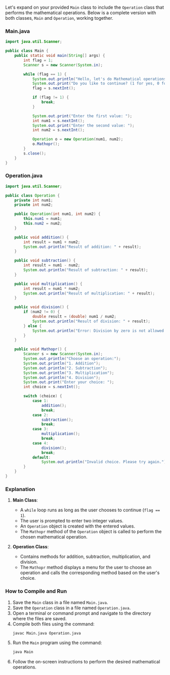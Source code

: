 Let's expand on your provided `Main` class to include the `Operation` class that performs the mathematical operations. Below is a complete version with both classes, `Main` and `Operation`, working together.

### Main.java

```java
import java.util.Scanner;

public class Main {
    public static void main(String[] args) {
        int flag = 1;
        Scanner s = new Scanner(System.in);

        while (flag == 1) {
            System.out.println("Hello, let's do Mathematical operations");
            System.out.print("Do you like to continue? (1 for yes, 0 for no): ");
            flag = s.nextInt();

            if (flag != 1) {
                break;
            }

            System.out.print("Enter the first value: ");
            int num1 = s.nextInt();
            System.out.print("Enter the second value: ");
            int num2 = s.nextInt();

            Operation o = new Operation(num1, num2);
            o.Mathopr();
        }
        s.close();
    }
}
```

### Operation.java

```java
import java.util.Scanner;

public class Operation {
    private int num1;
    private int num2;

    public Operation(int num1, int num2) {
        this.num1 = num1;
        this.num2 = num2;
    }

    public void addition() {
        int result = num1 + num2;
        System.out.println("Result of addition: " + result);
    }

    public void subtraction() {
        int result = num1 - num2;
        System.out.println("Result of subtraction: " + result);
    }

    public void multiplication() {
        int result = num1 * num2;
        System.out.println("Result of multiplication: " + result);
    }

    public void division() {
        if (num2 != 0) {
            double result = (double) num1 / num2;
            System.out.println("Result of division: " + result);
        } else {
            System.out.println("Error: Division by zero is not allowed.");
        }
    }

    public void Mathopr() {
        Scanner s = new Scanner(System.in);
        System.out.println("Choose an operation:");
        System.out.println("1. Addition");
        System.out.println("2. Subtraction");
        System.out.println("3. Multiplication");
        System.out.println("4. Division");
        System.out.print("Enter your choice: ");
        int choice = s.nextInt();

        switch (choice) {
            case 1:
                addition();
                break;
            case 2:
                subtraction();
                break;
            case 3:
                multiplication();
                break;
            case 4:
                division();
                break;
            default:
                System.out.println("Invalid choice. Please try again.");
        }
    }
}
```

### Explanation

1. **Main Class**:
    - A `while` loop runs as long as the user chooses to continue (`flag == 1`).
    - The user is prompted to enter two integer values.
    - An `Operation` object is created with the entered values.
    - The `Mathopr` method of the `Operation` object is called to perform the chosen mathematical operation.

2. **Operation Class**:
    - Contains methods for addition, subtraction, multiplication, and division.
    - The `Mathopr` method displays a menu for the user to choose an operation and calls the corresponding method based on the user's choice.

### How to Compile and Run

1. Save the `Main` class in a file named `Main.java`.
2. Save the `Operation` class in a file named `Operation.java`.
3. Open a terminal or command prompt and navigate to the directory where the files are saved.
4. Compile both files using the command:
   ```sh
   javac Main.java Operation.java
   ```
5. Run the `Main` program using the command:
   ```sh
   java Main
   ```
6. Follow the on-screen instructions to perform the desired mathematical operations.

